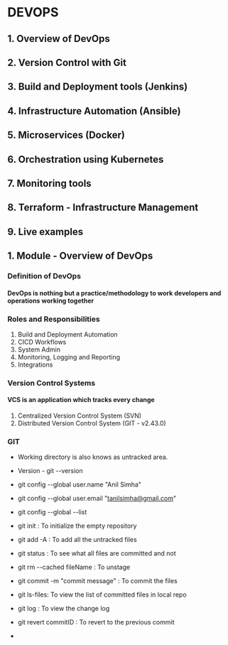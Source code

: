 # DEVOPS

## 1. Overview of DevOps

## 2. Version Control with Git

## 3. Build and Deployment tools (Jenkins)

## 4. Infrastructure Automation (Ansible)

## 5. Microservices (Docker)

## 6. Orchestration using Kubernetes

## 7. Monitoring tools

## 8. Terraform - Infrastructure Management

## 9. Live examples

## 1. Module - Overview of DevOps

### Definition of DevOps

#### DevOps is nothing but a practice/methodology to work developers and operations working together

### Roles and Responsibilities

1. Build and Deployment Automation
2. CICD Workflows
3. System Admin
4. Monitoring, Logging and Reporting
5. Integrations

### Version Control Systems

#### VCS is an application which tracks every change

1. Centralized Version Control System (SVN)
2. Distributed Version Control System (GIT - v2.43.0)

### GIT

- Working directory is also knows as untracked area.

- Version - git --version
- git config --global user.name "Anil Simha"
- git config --global user.email "<tanilsimha@gmail.com>"
- git config --global --list
- git init : To initialize the empty repository
- git add -A : To add all the untracked files
- git status : To see what all files are committed and not
- git rm --cached fileName : To unstage
- git commit -m "commit message" : To commit the files
- git ls-files: To view the list of committed files in local repo
- git log : To view the change log
- git revert commitID : To revert to the previous commit
- 

